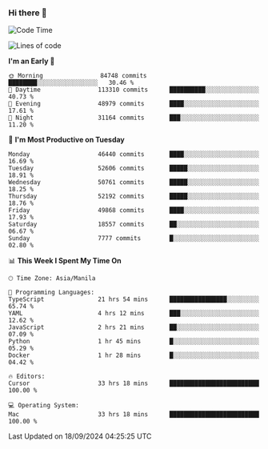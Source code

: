### Hi there 👋

<!--START_SECTION:waka-->
![Code Time](http://img.shields.io/badge/Code%20Time-5%2C563%20hrs-blue)

![Lines of code](https://img.shields.io/badge/From%20Hello%20World%20I%27ve%20Written-120.7%20million%20lines%20of%20code-blue)

**I'm an Early 🐤** 

```text
🌞 Morning                84748 commits       ████████░░░░░░░░░░░░░░░░░   30.46 % 
🌆 Daytime                113310 commits      ██████████░░░░░░░░░░░░░░░   40.73 % 
🌃 Evening                48979 commits       ████░░░░░░░░░░░░░░░░░░░░░   17.61 % 
🌙 Night                  31164 commits       ███░░░░░░░░░░░░░░░░░░░░░░   11.20 % 
```
📅 **I'm Most Productive on Tuesday** 

```text
Monday                   46440 commits       ████░░░░░░░░░░░░░░░░░░░░░   16.69 % 
Tuesday                  52606 commits       █████░░░░░░░░░░░░░░░░░░░░   18.91 % 
Wednesday                50761 commits       █████░░░░░░░░░░░░░░░░░░░░   18.25 % 
Thursday                 52192 commits       █████░░░░░░░░░░░░░░░░░░░░   18.76 % 
Friday                   49868 commits       ████░░░░░░░░░░░░░░░░░░░░░   17.93 % 
Saturday                 18557 commits       ██░░░░░░░░░░░░░░░░░░░░░░░   06.67 % 
Sunday                   7777 commits        █░░░░░░░░░░░░░░░░░░░░░░░░   02.80 % 
```


📊 **This Week I Spent My Time On** 

```text
🕑︎ Time Zone: Asia/Manila

💬 Programming Languages: 
TypeScript               21 hrs 54 mins      ████████████████░░░░░░░░░   65.74 % 
YAML                     4 hrs 12 mins       ███░░░░░░░░░░░░░░░░░░░░░░   12.62 % 
JavaScript               2 hrs 21 mins       ██░░░░░░░░░░░░░░░░░░░░░░░   07.09 % 
Python                   1 hr 45 mins        █░░░░░░░░░░░░░░░░░░░░░░░░   05.29 % 
Docker                   1 hr 28 mins        █░░░░░░░░░░░░░░░░░░░░░░░░   04.42 % 

🔥 Editors: 
Cursor                   33 hrs 18 mins      █████████████████████████   100.00 % 

💻 Operating System: 
Mac                      33 hrs 18 mins      █████████████████████████   100.00 % 
```


 Last Updated on 18/09/2024 04:25:25 UTC
<!--END_SECTION:waka-->


<!--
**rad182/rad182** is a ✨ _special_ ✨ repository because its `README.md` (this file) appears on your GitHub profile.

Here are some ideas to get you started:

- 🔭 I’m currently working on ...
- 🌱 I’m currently learning ...
- 👯 I’m looking to collaborate on ...
- 🤔 I’m looking for help with ...
- 💬 Ask me about ...
- 📫 How to reach me: ...
- 😄 Pronouns: ...
- ⚡ Fun fact: ...
-->
